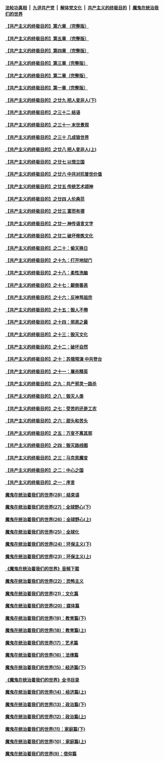 ####  [法轮功真相](../../../../basic/blob/master/README.md?t=04060201) &nbsp;|&nbsp; [九评共产党](../../../../9ping.md/blob/master/README.md?t=04060201) &nbsp;|&nbsp; [解体党文化](../../../../jtdwh.md/blob/master/README.md?t=04060201)  &nbsp;|&nbsp; [共产主义的终极目的](../../../../gczydzjmd.md/blob/master/README.md?t=04060201) &nbsp;|&nbsp; [魔鬼在统治我们的世界](../../../../mgztzwmdsj.md/blob/master/README.md?t=04060201) 

#### [【共产主义的终极目的】第六章 （完整版）](../pages/nsc422/n11428913.md?t=04060201) 

#### [【共产主义的终极目的】第五章 （完整版）](../pages/nsc422/n11428912.md?t=04060201) 

#### [【共产主义的终极目的】第四章 （完整版）](../pages/nsc422/n11428907.md?t=04060201) 

#### [【共产主义的终极目的】第三章（完整版）](../pages/nsc422/n11428848.md?t=04060201) 

#### [【共产主义的终极目的】第二章（完整版）](../pages/nsc422/n11428831.md?t=04060201) 

#### [【共产主义的终极目的】第一章（完整版）](../pages/nsc422/n11417651.md?t=04060201) 

#### [【共产主义的终极目的】之廿九 把人变非人(下)](../pages/nsc422/n11344140.md?t=04060201) 

#### [【共产主义的终极目的】之三十二 结语](../pages/nsc422/n11360535.md?t=04060201) 

#### [【共产主义的终极目的】之三十一 末世景观](../pages/nsc422/n11351129.md?t=04060201) 

#### [【共产主义的终极目的】之三十 几成狼世界](../pages/nsc422/n11348280.md?t=04060201) 

#### [【共产主义的终极目的】之廿八 把人变非人(上)](../pages/nsc422/n11340492.md?t=04060201) 

#### [【共产主义的终极目的】之廿七 以恨立国](../pages/nsc422/n11336944.md?t=04060201) 

#### [【共产主义的终极目的】之廿六 中共对抗普世价值](../pages/nsc422/n11324785.md?t=04060201) 

#### [【共产主义的终极目的】之廿五 传统艺术颂神](../pages/nsc422/n11296396.md?t=04060201) 

#### [【共产主义的终极目的】之廿四 人伦典范](../pages/nsc422/n11296397.md?t=04060201) 

#### [【共产主义的终极目的】之廿三 富而有德](../pages/nsc422/n11283598.md?t=04060201) 

#### [【共产主义的终极目的】之廿一 神传语言文字](../pages/nsc422/n11263265.md?t=04060201) 

#### [【共产主义的终极目的】之廿二 破坏修炼文化](../pages/nsc422/n11245728.md?t=04060201) 

#### [【共产主义的终极目的】之二十：偷天换日](../pages/nsc422/n11238846.md?t=04060201) 

#### [【共产主义的终极目的】之十九：打开地狱门](../pages/nsc422/n11206376.md?t=04060201) 

#### [【共产主义的终极目的】之十八：柔性洗脑](../pages/nsc422/n11199994.md?t=04060201) 

#### [【共产主义的终极目的】之十七：颠倒善恶](../pages/nsc422/n11179782.md?t=04060201) 

#### [【共产主义的终极目的】之十六：反神骂祖宗](../pages/nsc422/n11166798.md?t=04060201) 

#### [【共产主义的终极目的】之十五：毁人不倦](../pages/nsc422/n11166792.md?t=04060201) 

#### [【共产主义的终极目的】之十四：邪恶之最](../pages/nsc422/n11150249.md?t=04060201) 

#### [【共产主义的终极目的】之十三：毁灭文化](../pages/nsc422/n11135227.md?t=04060201) 

#### [【共产主义的终极目的】之十二：破坏自然](../pages/nsc422/n11135214.md?t=04060201) 

#### [【共产主义的终极目的】之十：苏俄预演 中共登台](../pages/nsc422/n11118424.md?t=04060201) 

#### [【共产主义的终极目的】之十一：屠杀精英](../pages/nsc422/n11118442.md?t=04060201) 

#### [【共产主义的终极目的】之九：共产邪灵一路杀](../pages/nsc422/n11114139.md?t=04060201) 

#### [【共产主义的终极目的】之八：毁灭人类](../pages/nsc422/n11108503.md?t=04060201) 

#### [【共产主义的终极目的】之七：受苦的还是工农](../pages/nsc422/n11101809.md?t=04060201) 

#### [【共产主义的终极目的】之六：甜头和苦头](../pages/nsc422/n11096971.md?t=04060201) 

#### [【共产主义的终极目的】之五：万变不离其邪](../pages/nsc422/n11091285.md?t=04060201) 

#### [【共产主义的终极目的】之四：毁灭路线图](../pages/nsc422/n11086284.md?t=04060201) 

#### [【共产主义的终极目的】之三：马克思魔变](../pages/nsc422/n11061941.md?t=04060201) 

#### [【共产主义的终极目的】之二：中心之国](../pages/nsc422/n11047728.md?t=04060201) 

#### [【共产主义的终极目的】之一：序言](../pages/nsc422/n11086077.md?t=04060201) 

#### [魔鬼在统治着我们的世界(28)：结束语](../pages/nsc422/n10936246.md?t=04060201) 

#### [魔鬼在统治着我们的世界(27)：全球野心(下)](../pages/nsc422/n10928319.md?t=04060201) 

#### [魔鬼在统治着我们的世界(26)：全球野心(上)](../pages/nsc422/n10900318.md?t=04060201) 

#### [魔鬼在统治着我们的世界(25)：全球化](../pages/nsc422/n10788205.md?t=04060201) 

#### [魔鬼在统治着我们的世界(24)：环保主义(下)](../pages/nsc422/n10695307.md?t=04060201) 

#### [魔鬼在统治着我们的世界(23)：环保主义(上)](../pages/nsc422/n10688613.md?t=04060201) 

#### [《魔鬼在统治着我们的世界》音频下载](../pages/nsc422/n10635553.md?t=04060201) 

#### [魔鬼在统治着我们的世界(22)：恐怖主义](../pages/nsc422/n10614727.md?t=04060201) 

#### [魔鬼在统治着我们的世界(21)：文化篇](../pages/nsc422/n10597706.md?t=04060201) 

#### [魔鬼在统治着我们的世界(20)：媒体篇](../pages/nsc422/n10586579.md?t=04060201) 

#### [魔鬼在统治着我们的世界(19)：教育篇(下)](../pages/nsc422/n10564808.md?t=04060201) 

#### [魔鬼在统治着我们的世界(18)：教育篇(上)](../pages/nsc422/n10526970.md?t=04060201) 

#### [魔鬼在统治着我们的世界(17)：艺术篇](../pages/nsc422/n10499093.md?t=04060201) 

#### [魔鬼在统治着我们的世界(16)：法律篇](../pages/nsc422/n10485969.md?t=04060201) 

#### [魔鬼在统治着我们的世界(15)：经济篇(下)](../pages/nsc422/n10469975.md?t=04060201) 

#### [《魔鬼在统治着我们的世界》全书目录](../pages/nsc422/n10464261.md?t=04060201) 

#### [魔鬼在统治着我们的世界(14)：经济篇(上)](../pages/nsc422/n10457370.md?t=04060201) 

#### [魔鬼在统治着我们的世界(13)：政治篇(下)](../pages/nsc422/n10448270.md?t=04060201) 

#### [魔鬼在统治着我们的世界(12)：政治篇(上)](../pages/nsc422/n10444576.md?t=04060201) 

#### [魔鬼在统治着我们的世界(11)：家庭篇(下)](../pages/nsc422/n10440961.md?t=04060201) 

#### [魔鬼在统治着我们的世界(10)：家庭篇(上)](../pages/nsc422/n10435448.md?t=04060201) 

#### [魔鬼在统治着我们的世界(9)：信仰篇](../pages/nsc422/n10432159.md?t=04060201) 

